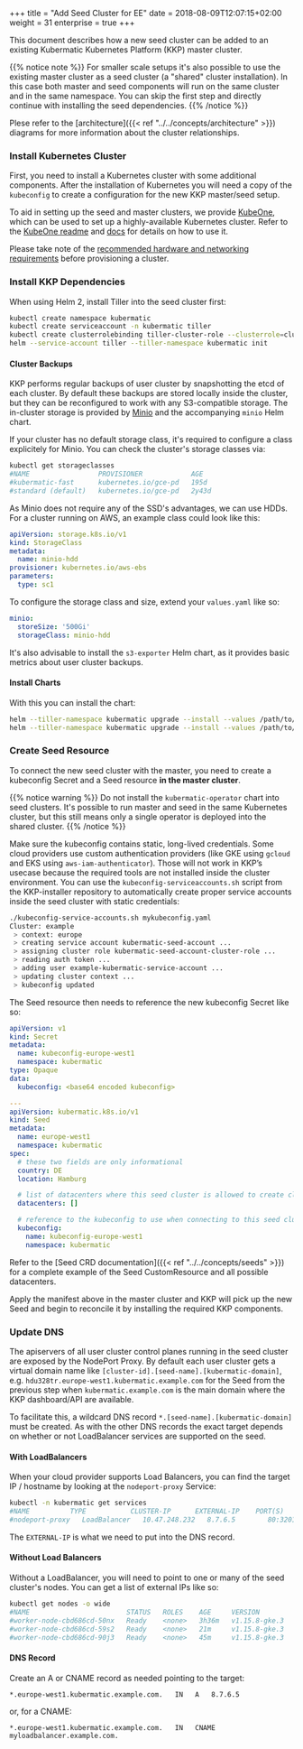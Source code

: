 +++
title = "Add Seed Cluster for EE"
date = 2018-08-09T12:07:15+02:00
weight = 31
enterprise = true
+++

This document describes how a new seed cluster can be added to an existing Kubermatic Kubernetes Platform (KKP) master cluster.

{{% notice note %}}
For smaller scale setups it's also possible to use the existing master cluster as a seed cluster (a "shared"
cluster installation). In this case both master and seed components will run on the same cluster and in
the same namespace. You can skip the first step and directly continue with installing the seed dependencies.
{{% /notice %}}

Plese refer to the [architecture]({{< ref "../../concepts/architecture" >}}) diagrams for more information
about the cluster relationships.

### Install Kubernetes Cluster

First, you need to install a Kubernetes cluster with some additional components. After the installation of
Kubernetes you will need a copy of the `kubeconfig` to create a configuration for the new KKP
master/seed setup.

To aid in setting up the seed and master clusters, we provide [KubeOne](https://github.com/kubermatic/kubeone/),
which can be used to set up a highly-available Kubernetes cluster. Refer to the [KubeOne readme](https://github.com/kubermatic/kubeone/)
and [docs](/kubeone) for details on how to use it.

Please take note of the [recommended hardware and networking requirements](../../requirements/cluster_requirements/)
before provisioning a cluster.

### Install KKP Dependencies

When using Helm 2, install Tiller into the seed cluster first:

```bash
kubectl create namespace kubermatic
kubectl create serviceaccount -n kubermatic tiller
kubectl create clusterrolebinding tiller-cluster-role --clusterrole=cluster-admin --serviceaccount=kubermatic:tiller
helm --service-account tiller --tiller-namespace kubermatic init
```

#### Cluster Backups

KKP performs regular backups of user cluster by snapshotting the etcd of each cluster. By default these backups
are stored locally inside the cluster, but they can be reconfigured to work with any S3-compatible storage.
The in-cluster storage is provided by [Minio](https://min.io/) and the accompanying `minio` Helm chart.

If your cluster has no default storage class, it's required to configure a class explicitely for Minio. You can check
the cluster's storage classes via:

```bash
kubectl get storageclasses
#NAME                 PROVISIONER            AGE
#kubermatic-fast      kubernetes.io/gce-pd   195d
#standard (default)   kubernetes.io/gce-pd   2y43d
```

As Minio does not require any of the SSD's advantages, we can use HDDs.
For a cluster running on AWS, an example class could look like this:

```yaml
apiVersion: storage.k8s.io/v1
kind: StorageClass
metadata:
  name: minio-hdd
provisioner: kubernetes.io/aws-ebs
parameters:
  type: sc1
```

To configure the storage class and size, extend your `values.yaml` like so:

```yaml
minio:
  storeSize: '500Gi'
  storageClass: minio-hdd
```

It's also advisable to install the `s3-exporter` Helm chart, as it provides basic metrics about user cluster backups.

#### Install Charts

With this you can install the chart:

```bash
helm --tiller-namespace kubermatic upgrade --install --values /path/to/your/helm-values.yaml --namespace minio minio charts/minio/
helm --tiller-namespace kubermatic upgrade --install --values /path/to/your/helm-values.yaml --namespace s3-exporter s3-exporter charts/s3-exporter/
```

### Create Seed Resource

To connect the new seed cluster with the master, you need to create a kubeconfig Secret and a Seed resource
**in the master cluster**.

{{% notice warning %}}
Do not install the `kubermatic-operator` chart into seed clusters. It's possible to run master and seed in the same
Kubernetes cluster, but this still means only a single operator is deployed into the shared cluster.
{{% /notice %}}

Make sure the kubeconfig contains static, long-lived credentials. Some cloud providers use custom authentication providers
(like GKE using `gcloud` and EKS using `aws-iam-authenticator`). Those will not work in KKP’s usecase because the
required tools are not installed inside the cluster environment. You can use the `kubeconfig-serviceaccounts.sh` script from
the KKP-installer repository to automatically create proper service accounts inside the seed cluster with static
credentials:

```bash
./kubeconfig-service-accounts.sh mykubeconfig.yaml
Cluster: example
 > context: europe
 > creating service account kubermatic-seed-account ...
 > assigning cluster role kubermatic-seed-account-cluster-role ...
 > reading auth token ...
 > adding user example-kubermatic-service-account ...
 > updating cluster context ...
 > kubeconfig updated
```

The Seed resource then needs to reference the new kubeconfig Secret like so:

```yaml
apiVersion: v1
kind: Secret
metadata:
  name: kubeconfig-europe-west1
  namespace: kubermatic
type: Opaque
data:
  kubeconfig: <base64 encoded kubeconfig>

---
apiVersion: kubermatic.k8s.io/v1
kind: Seed
metadata:
  name: europe-west1
  namespace: kubermatic
spec:
  # these two fields are only informational
  country: DE
  location: Hamburg

  # list of datacenters where this seed cluster is allowed to create clusters in
  datacenters: []

  # reference to the kubeconfig to use when connecting to this seed cluster
  kubeconfig:
    name: kubeconfig-europe-west1
    namespace: kubermatic
```

Refer to the [Seed CRD documentation]({{< ref "../../concepts/seeds" >}}) for a complete example of the
Seed CustomResource and all possible datacenters.

Apply the manifest above in the master cluster and KKP will pick up the new Seed and begin to
reconcile it by installing the required KKP components.

### Update DNS

The apiservers of all user cluster control planes running in the seed cluster are exposed by the
NodePort Proxy. By default each user cluster gets a virtual domain name like
`[cluster-id].[seed-name].[kubermatic-domain]`, e.g. `hdu328tr.europe-west1.kubermatic.example.com`
for the Seed from the previous step when `kubermatic.example.com` is the main domain where the
KKP dashboard/API are available.

To facilitate this, a wildcard DNS record `*.[seed-name].[kubermatic-domain]` must be created. As with
the other DNS records the exact target depends on whether or not LoadBalancer services are supported
on the seed.

#### With LoadBalancers

When your cloud provider supports Load Balancers, you can find the target IP / hostname by looking at the
`nodeport-proxy` Service:

```bash
kubectl -n kubermatic get services
#NAME          TYPE           CLUSTER-IP      EXTERNAL-IP    PORT(S)                      AGE
#nodeport-proxy   LoadBalancer   10.47.248.232   8.7.6.5        80:32014/TCP,443:30772/TCP   449d
```

The `EXTERNAL-IP` is what we need to put into the DNS record.

#### Without Load Balancers

Without a LoadBalancer, you will need to point to one or many of the seed cluster's nodes. You can get a
list of external IPs like so:

```bash
kubectl get nodes -o wide
#NAME                        STATUS   ROLES    AGE     VERSION         INTERNAL-IP   EXTERNAL-IP
#worker-node-cbd686cd-50nx   Ready    <none>   3h36m   v1.15.8-gke.3   10.156.0.36   8.7.6.4
#worker-node-cbd686cd-59s2   Ready    <none>   21m     v1.15.8-gke.3   10.156.0.14   8.7.6.3
#worker-node-cbd686cd-90j3   Ready    <none>   45m     v1.15.8-gke.3   10.156.0.22   8.7.6.2
```

#### DNS Record

Create an A or CNAME record as needed pointing to the target:

```plain
*.europe-west1.kubermatic.example.com.   IN   A   8.7.6.5
```

or, for a CNAME:

```plain
*.europe-west1.kubermatic.example.com.   IN   CNAME   myloadbalancer.example.com.
```
